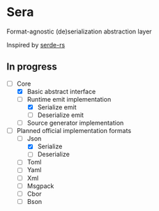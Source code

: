 # Sera

Format-agnostic (de)serialization abstraction layer

Inspired by [serde-rs](https://github.com/serde-rs/serde)

## In progress

- [ ] Core
  - [x] Basic abstract interface
  - [ ] Runtime emit implementation
    - [x] Serialize emit
    - [ ] Deserialize emit
  - [ ] Source generator implementation

- [ ] Planned official implementation formats
  - [ ] Json
    - [x] Serialize
    - [ ] Deserialize
  - [ ] Toml
  - [ ] Yaml
  - [ ] Xml
  - [ ] Msgpack
  - [ ] Cbor
  - [ ] Bson
